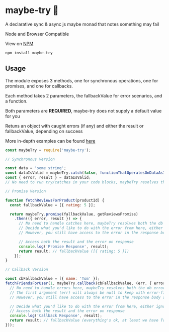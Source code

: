 # maybe-try :see_no_evil:

A declarative sync & async js maybe monad that notes something may fail

Node and Browser Compatible

View on [NPM](https://www.npmjs.com/package/maybe-try)

```bash
npm install maybe-try
```

## Usage

The module exposes 3 methods, one for synchronous operations, one for promises, and one for callbacks.

Each method takes 2 parameters, the fallbackValue for error scenarios, and a function.

Both parameters are **REQUIRED**, maybe-try does not supply a default value for you

Retuns an object with caught errors (if any) and either the result or fallbackValue, depending on success

More in-depth examples can be found [here](https://github.com/cmswalker/maybe-try/blob/master/examples)

```js
const maybeTry = require('maybe-try');

// Synchronous Version

const data = 'some string';
const dataIsValid = maybeTry.catch(false, functionThatOperatesOnDataAsIfItWereAnArray(data));
const { error, result } = dataIsValid;
// No need to run try/catches in your code blocks, maybeTry resolves the caught error and result with assignment

// Promise Version

function fetchReviewsForProduct(productId) {
  const fallbackValue = [{ rating: 5 }];

  return maybeTry.promise(fallbackValue, getReviewsPromise)
    .then(({ error, result }) => {
      // No need to handle catches here, maybeTry resolves both the db error and our fallback value
      // Decide what you'd like to do with the error from here, either ignore and use the fallback value, or handle it manually
      // However, you still have access to the error in the response body should you need it

      // Access both the result and the error on response
      console.log('Promise Response', result);
      return result; // fallbackValue ([{ rating: 5 }])
    });
}

// Callback Version

const cbFallbackValue = [{ name: 'Tom' }];
fetchFriendsForUser(1, maybeTry.callback(cbFallbackValue, (err, { error, result }) => {
  // No need to handle errors here, maybeTry resolves both the db error and our fallback value
  // The first argument (err) will always be null to keep with error-first callback patterns
  // However, you still have access to the error in the response body should you need it

  // Decide what you'd like to do with the error from here, either ignore and use the fallback value, or handle it manually
  // Access both the result and the error on response
  console.log('Callback Response', result);
  return result; // fallbackValue (everything's ok, at least we have Tom)
}));

```
